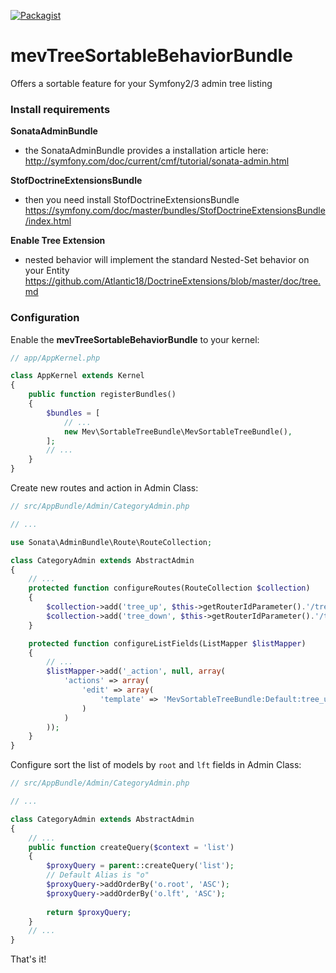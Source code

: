 [![Packagist](https://img.shields.io/packagist/l/doctrine/orm.svg?maxAge=2592000)]()

# mevTreeSortableBehaviorBundle
Offers a sortable feature for your Symfony2/3 admin tree listing

### Install requirements

**SonataAdminBundle**
- the SonataAdminBundle provides a installation article here:
http://symfony.com/doc/current/cmf/tutorial/sonata-admin.html

**StofDoctrineExtensionsBundle**
- then you need install StofDoctrineExtensionsBundle
https://symfony.com/doc/master/bundles/StofDoctrineExtensionsBundle/index.html

**Enable Tree Extension**
- nested behavior will implement the standard Nested-Set behavior on your Entity
https://github.com/Atlantic18/DoctrineExtensions/blob/master/doc/tree.md

### Configuration

Enable the **mevTreeSortableBehaviorBundle** to your kernel:

```php
// app/AppKernel.php

class AppKernel extends Kernel
{
	public function registerBundles()
	{
		$bundles = [
			// ...
			new Mev\SortableTreeBundle\MevSortableTreeBundle(),
		];
		// ...
	}
}
```

Create new routes and action in Admin Class:

```php
// src/AppBundle/Admin/CategoryAdmin.php

// ...

use Sonata\AdminBundle\Route\RouteCollection;

class CategoryAdmin extends AbstractAdmin
{
	// ...
	protected function configureRoutes(RouteCollection $collection)
	{
		$collection->add('tree_up', $this->getRouterIdParameter().'/treeup/{page_id}');
		$collection->add('tree_down', $this->getRouterIdParameter().'/treedown/{page_id}');
    }

	protected function configureListFields(ListMapper $listMapper)
	{
		// ...
		$listMapper->add('_action', null, array(
			'actions' => array(
				'edit' => array(
					'template' => 'MevSortableTreeBundle:Default:tree_up_down.html.twig'
				)
			)
		));
	}
}
```

Configure sort the list of models by `root` and `lft` fields in Admin Class:

```php
// src/AppBundle/Admin/CategoryAdmin.php

// ...

class CategoryAdmin extends AbstractAdmin
{
	// ...
	public function createQuery($context = 'list')
	{
		$proxyQuery = parent::createQuery('list');
		// Default Alias is "o"
		$proxyQuery->addOrderBy('o.root', 'ASC');
		$proxyQuery->addOrderBy('o.lft', 'ASC');
    
		return $proxyQuery;
	}
	// ...
}
```

That's it!

